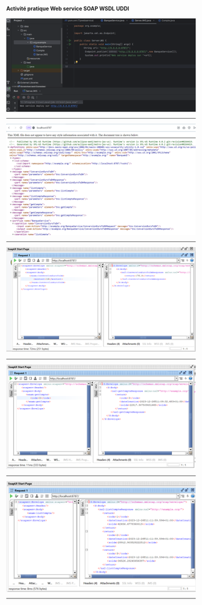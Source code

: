 <h4>Activité pratique Web service SOAP WSDL UDDl</h4>

<img src="Captures/webservice1.PNG">
<hr/>
<img src="Captures/webservice2.PNG">
<hr/>
<img src="Captures/soapui1.PNG">
<hr/>
<img src="Captures/soapui2.PNG">
<hr/>
<img src="Captures/soapui3.PNG">
<hr/>
